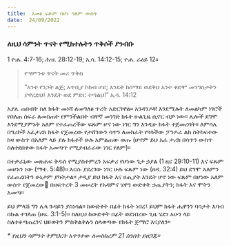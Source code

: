 ```yaml
---
title:  አመፅ ፍፁም በሆነ ዓለም ውስጥ
date:  24/09/2022
---
```


### ለዚህ ሳምንት ጥናት የሚከተሉትን ጥቅሶች ያንብቡ
1 ዮሐ. 4:7-16; ሕዝ. 28:12-19; ኢሳ. 14:12-15; ዮሐ. ራዕይ 12።

> <p>የሣምንቱ ጥናት መሪ ጥቅስ</p>
> “አንተ የንጋት ልጅ; አጥቢያ ኮከብ ሆይ; እንዴት ከሰማይ ወደቅህ አንተ ቀድሞ መንግስታትን ያዋረድህ፤ እንዴት ወደ ምድር ተጣልህ!” ኢሳ. 14:12

አያሌ ጠበብት ስለ ክፋት መነሻ ለመግለፅ ጥረት አድርገዋል። አንዳንዶቹ እንደሚሉት ለመልካም ነገሮች የበለጠ ስፍራ ለመስጠት የምንችልበት ብቸኛ መንገድ ክፋት ሁልጊዜ ሲኖር ብቻ ነው። ሌሎች ደግሞ እንደሚያምኑት አለም የተፈጠረችው ፍጹም ሆና ነው ነገር ግን እንዲሁ ክፋት ተጀመረባት። ለምሳሌ በግሪኮች አፈታሪክ ክፋት የጀመረው የታሸገውን ሳጥን ለመክፈት የጓጓችው ፓንዶራ ልክ ስትከፍተው ከዛ ውስጥ በአለም ላይ ያሉ ክፋቶች ሁሉ አምልጠው ወጡ (ሆኖም ይህ አፈ ታሪክ በሳጥን ውስጥ ስለተደበቀው ክፋት አመጣጥ የሚያብራራው ነገር የለም)።

በተቃራኒው መጽሐፍ ቅዱስ የሚያስተምረን አፍቃሪ የሆነው ጌታ ኃያል (1 ዜና 29:10-11) እና ፍጹም መሆኑን ነው (ማቴ. 5:48)። እርሱ ያደረገው ነገር ሁሉ ፍጹም ነው (ዘዳ. 32:4) ይህ ደግሞ አለምን የፈጠረበትን ሁኔታም ያካትታል። ታዲያ ይህ ክፋት እና ሀጢያት እንዴት ሆኖ ነው ፍጹም በሆነው አለም ውስጥ የጀመረው በዘፍጥረት 3 መሠረት የአዳምና ሄዋን ውድቀት ኃጢያትን; ክፋት እና ሞትን አመጣ።

ይህ ምላሽ ግን ሌላ ጉዳይን ያስነሳል። ከውድቀት በፊት ክፋት ነበረ፤ ይህም ክፋት ሔዋንን ባሳታት እባብ በኩል ተገለጠ (ዘፍ. 3:1-5)። ስለዚህ  ከውድቀት በፊት ወደነበረው ጊዜ ሄደን አሁን ላይ ስለተቆጣጠረንና ህይወትን ምስቅልቅሉን ስላወጣው የክፋት ጅማሮ እናያለን።

_* የዚህን ሳምንት ትምህርት አጥንተው ለመስከረም 21 ሰንበት ይዘጋጁ።_